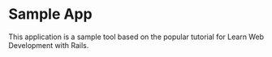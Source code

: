# Sample App

This application is a sample tool based on the popular tutorial for Learn Web Development with Rails.
